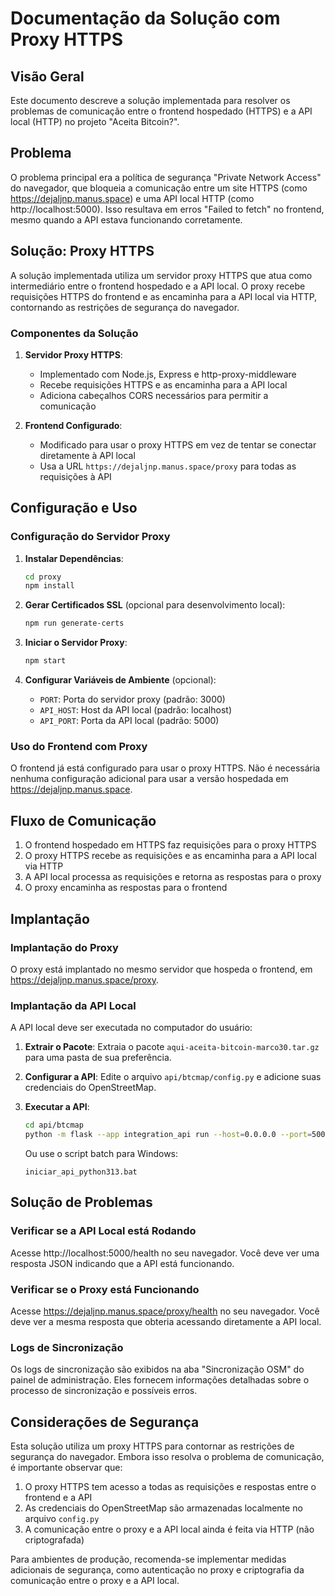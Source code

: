# Documentação da Solução com Proxy HTTPS

## Visão Geral

Este documento descreve a solução implementada para resolver os problemas de comunicação entre o frontend hospedado (HTTPS) e a API local (HTTP) no projeto "Aceita Bitcoin?".

## Problema

O problema principal era a política de segurança "Private Network Access" do navegador, que bloqueia a comunicação entre um site HTTPS (como https://dejaljnp.manus.space) e uma API local HTTP (como http://localhost:5000). Isso resultava em erros "Failed to fetch" no frontend, mesmo quando a API estava funcionando corretamente.

## Solução: Proxy HTTPS

A solução implementada utiliza um servidor proxy HTTPS que atua como intermediário entre o frontend hospedado e a API local. O proxy recebe requisições HTTPS do frontend e as encaminha para a API local via HTTP, contornando as restrições de segurança do navegador.

### Componentes da Solução

1. **Servidor Proxy HTTPS**:
   - Implementado com Node.js, Express e http-proxy-middleware
   - Recebe requisições HTTPS e as encaminha para a API local
   - Adiciona cabeçalhos CORS necessários para permitir a comunicação

2. **Frontend Configurado**:
   - Modificado para usar o proxy HTTPS em vez de tentar se conectar diretamente à API local
   - Usa a URL `https://dejaljnp.manus.space/proxy` para todas as requisições à API

## Configuração e Uso

### Configuração do Servidor Proxy

1. **Instalar Dependências**:
   ```bash
   cd proxy
   npm install
   ```

2. **Gerar Certificados SSL** (opcional para desenvolvimento local):
   ```bash
   npm run generate-certs
   ```

3. **Iniciar o Servidor Proxy**:
   ```bash
   npm start
   ```

4. **Configurar Variáveis de Ambiente** (opcional):
   - `PORT`: Porta do servidor proxy (padrão: 3000)
   - `API_HOST`: Host da API local (padrão: localhost)
   - `API_PORT`: Porta da API local (padrão: 5000)

### Uso do Frontend com Proxy

O frontend já está configurado para usar o proxy HTTPS. Não é necessária nenhuma configuração adicional para usar a versão hospedada em https://dejaljnp.manus.space.

## Fluxo de Comunicação

1. O frontend hospedado em HTTPS faz requisições para o proxy HTTPS
2. O proxy HTTPS recebe as requisições e as encaminha para a API local via HTTP
3. A API local processa as requisições e retorna as respostas para o proxy
4. O proxy encaminha as respostas para o frontend

## Implantação

### Implantação do Proxy

O proxy está implantado no mesmo servidor que hospeda o frontend, em https://dejaljnp.manus.space/proxy.

### Implantação da API Local

A API local deve ser executada no computador do usuário:

1. **Extrair o Pacote**:
   Extraia o pacote `aqui-aceita-bitcoin-marco30.tar.gz` para uma pasta de sua preferência.

2. **Configurar a API**:
   Edite o arquivo `api/btcmap/config.py` e adicione suas credenciais do OpenStreetMap.

3. **Executar a API**:
   ```bash
   cd api/btcmap
   python -m flask --app integration_api run --host=0.0.0.0 --port=5000
   ```
   Ou use o script batch para Windows:
   ```
   iniciar_api_python313.bat
   ```

## Solução de Problemas

### Verificar se a API Local está Rodando

Acesse http://localhost:5000/health no seu navegador. Você deve ver uma resposta JSON indicando que a API está funcionando.

### Verificar se o Proxy está Funcionando

Acesse https://dejaljnp.manus.space/proxy/health no seu navegador. Você deve ver a mesma resposta que obteria acessando diretamente a API local.

### Logs de Sincronização

Os logs de sincronização são exibidos na aba "Sincronização OSM" do painel de administração. Eles fornecem informações detalhadas sobre o processo de sincronização e possíveis erros.

## Considerações de Segurança

Esta solução utiliza um proxy HTTPS para contornar as restrições de segurança do navegador. Embora isso resolva o problema de comunicação, é importante observar que:

1. O proxy HTTPS tem acesso a todas as requisições e respostas entre o frontend e a API
2. As credenciais do OpenStreetMap são armazenadas localmente no arquivo `config.py`
3. A comunicação entre o proxy e a API local ainda é feita via HTTP (não criptografada)

Para ambientes de produção, recomenda-se implementar medidas adicionais de segurança, como autenticação no proxy e criptografia da comunicação entre o proxy e a API local.
